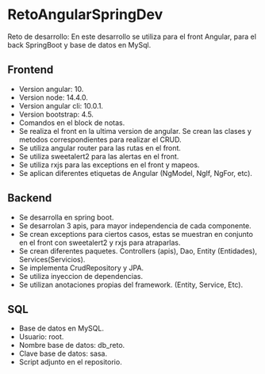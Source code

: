 # RetoAngularSpringDev
Reto de desarrollo: En este desarrollo se utiliza para el front Angular, para el back SpringBoot y base de datos en MySql.

## Frontend

- Version angular: 10.
- Version node: 14.4.0.
- Version angular cli: 10.0.1.
- Version bootstrap: 4.5.
- Comandos en el block de notas.
- Se realiza el front en la ultima version de angular. Se crean las clases y metodos correspondientes para realizar el CRUD.
- Se utiliza angular router para las rutas en el front.
- Se utiliza sweetalert2 para las alertas en el front.
- Se utiliza rxjs para las exceptions en el front y mapeos.
- Se aplican diferentes etiquetas de Angular (NgModel, NgIf, NgFor, etc).

## Backend

- Se desarrolla en spring boot.
- Se desarrolan 3 apis, para mayor independencia de cada componente.
- Se crean exceptions para ciertos casos, estas se muestran en conjunto en el front con sweetalert2 y rxjs para atraparlas.
- Se crean diferentes paquetes. Controllers (apis), Dao, Entity (Entidades), Services(Servicios).
- Se implementa CrudRepository y JPA.
- Se utiliza inyeccion de dependencias.
- Se utilizan anotaciones propias del framework. (Entity, Service, Etc).

## SQL

- Base de datos en MySQL.
- Usuario: root.
- Nombre base de datos: db_reto.
- Clave base de datos: sasa.
- Script adjunto en el repositorio.